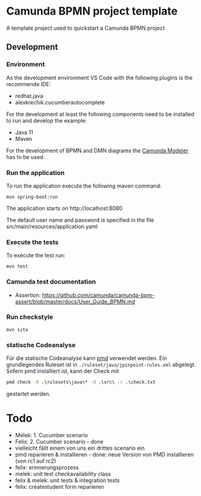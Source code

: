 # Camunda BPMN project template

A template project used to quickstart a Camunda BPMN project

## Development

### Environment

As the development environment VS Code with the following plugins is the recommende IDE:

* redhat.java
* alexkrechik.cucumberautocomplete

For the development at least the following components need to be installed to run and develop the example:

* Java 11
* Maven

For the development of BPMN and DMN diagrams the [Camunda Modeler](https://camunda.com/de/download/modeler/) has to be used.

### Run the application

To run the application execute the following maven command:

```
mvn spring-boot:run
```

The application starts on http://localhost:8080

The default user name and password is specified in the file src/main/resources/application.yaml

### Execute the tests

To execute the test run:

```
mvn test
```

### Camunda test documentation
* Assertion: https://github.com/camunda/camunda-bpm-assert/blob/master/docs/User_Guide_BPMN.md

### Run checkstyle

```
mvn site
```

### statische Codeanalyse

Für die statische Codeanalyse kann [pmd](https://pmd.github.io/) verwendet werden. Ein grundlegendes Ruleset ist in `./ruleset/java/jpinpoint-rules.xml` abgelegt. Sofern pmd installiert ist, kann der Check mit

```cmd
pmd check -R .\rulesets\java\* -d .\src\ -r .\check.txt
```

gestartet werden.

# Todo

- Melek: 1. Cucumber scenario
- Felix: 2. Cucumber scenario - done
- vielleicht fällt einem von uns ein drittes scenario ein
- pmd reparieren & installieren - done: neue Version von PMD installieren (von rc1 auf rc2)
- felix: erinnerungsprozess
- melek: unit test checkavailability class
- felix & melek: unit tests & integration tests
- felix: createstudent form reparieren